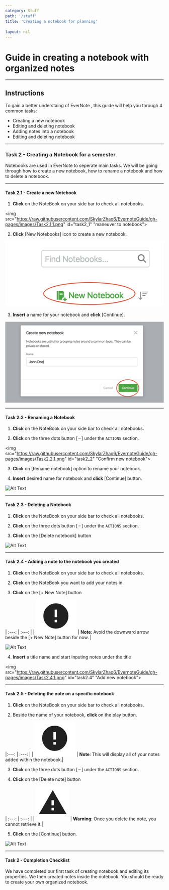 ```yaml
---
category: Stuff
path: '/stuff'
title: 'Creating a notebook for planning'

layout: nil
---
```


# Guide in creating a notebook with organized notes

___

## Instructions

To gain a better understaing of EverNote , this guide will help you through 4 common tasks:

- Creating a new notebook
- Editing and deleting notebook
- Adding notes into a notebook
- Editing and deleting notebook

___

### Task 2 - Creating a Notebook for a semester

Notebooks are used in EverNote to seperate main tasks. We will be going through how to create a new notebook, how to rename a notebook and how to delete a notebook.

___

#### Task 2.1 - Create a new Notebook

1. **Click** on the NoteBook on your side bar to check all notebooks.

<img src="https://raw.githubusercontent.com/SkylarZhao6/EvernoteGuide/gh-pages/images/Task2.1.1.png" id="task2_1" "maneuver to notebook">

2. **Click** [New Notebooks] icon to create a new notebook.

![More Information](https://raw.githubusercontent.com/SkylarZhao6/EvernoteGuide/gh-pages/images/Task2.1.2.png "Add new notebook")

3. **Insert** a name for your notebook and **click** [Continue].

![More Information](https://raw.githubusercontent.com/SkylarZhao6/EvernoteGuide/gh-pages/images/Task2.1.3.png "Confirm new notebook")

___

#### Task 2.2 - Renaming a Notebook

1. **Click** on the NoteBook on your side bar to check all notebooks.

2. **Click** on the three dots button [···] under the ```ACTIONS``` section.

<img src="https://raw.githubusercontent.com/SkylarZhao6/EvernoteGuide/gh-pages/images/Task2.2.1.png" id="task2_2" "Confirm new notebook">

3. **Click** on [Rename notebook] option to rename your notebook.

4. **Insert** desired name for notebook and **click** [Continue] button.

![Alt Text](https://camo.githubusercontent.com/286e1fcebde431e2e1a9738db7b24446221c7f9c/68747470733a2f2f6d656469612e67697068792e636f6d2f6d656469612f59523246704c44485170556365796a327a502f67697068792e676966)

___

#### Task 2.3 - Deleting a Notebook

1. **Click** on the NoteBook on your side bar to check all notebooks.

2. **Click** on the three dots button [···] under the ```ACTIONS``` section.

3. **Click** on the [Delete notebook] button

![Alt Text](https://camo.githubusercontent.com/d33f7bfb73a956420aefbfd2029f80312fad9c41/68747470733a2f2f6d656469612e67697068792e636f6d2f6d656469612f5752466c31635a6c7735656a4230446453522f67697068792e676966)

___

#### Task 2.4 - Adding a note to the notebook you created

1. **Click** on the NoteBook on your side bar to check all notebooks.

2. **Click** on the NoteBook you want to add your notes in.

3. **Click** on the [+ New Note] button

| :---: | :---: |
| <img src="https://raw.githubusercontent.com/SkylarZhao6/EvernoteGuide/gh-pages/images/MoreInformation.png" id="note"> | **Note**: Avoid the downward arrow beside the [+ New Note] button for now. |


![Alt Text](https://camo.githubusercontent.com/191ee927e6166a6ffe5c3f5b689cea8d7798926a/68747470733a2f2f6d656469612e67697068792e636f6d2f6d656469612f6947764f496d506b6f4d69756a50715976452f67697068792e676966)

4. **Insert** a title name and start inputing notes under the title

<img src="https://raw.githubusercontent.com/SkylarZhao6/EvernoteGuide/gh-pages/images/Task2.4.1.png" id="task2.4" "Add new notebook">

___

#### Task 2.5 - Deleting the note on a specific notebook

1. **Click** on the NoteBook on your side bar to check all notebooks.

2. Beside the name of your notebook, **click** on the play button.

|:---: | :---: |
| <img src="https://raw.githubusercontent.com/SkylarZhao6/EvernoteGuide/gh-pages/images/MoreInformation.png" id="note"> | **Note**: This will display all of your notes added within the notebook.|


3. **Click** on the three dots button [···] under the ```ACTIONS``` section.

4. **Click** on the [Delete note] button

| :---: | :---: |
| <img src="https://raw.githubusercontent.com/SkylarZhao6/EvernoteGuide/gh-pages/images/Warning.png" id="note"> | **Warning**: Once you delete the note, you cannot retrieve it.|


5. **Click** on the [Continue] button.

![Alt Text](https://camo.githubusercontent.com/01896b7fb3bec8f4572af6c27b57e8557a6b0ea6/68747470733a2f2f6d656469612e67697068792e636f6d2f6d656469612f4b654569316c4153456f47587638543247652f67697068792e676966)

___

#### Task 2 - Completion Checklist

We have completed our first task of creating notebook and editing its properties. We then created notes inside the notebook. You should be ready to create your own organized notebook.
